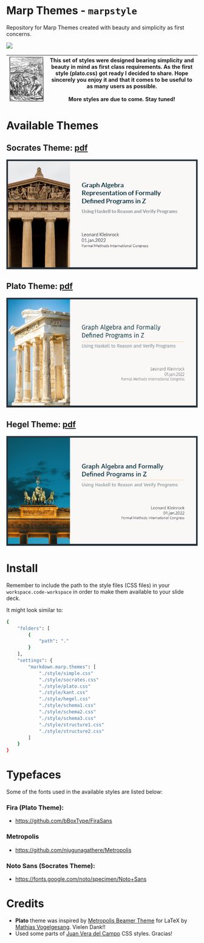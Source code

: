 # Marp Themes - `marpstyle`

Repository for Marp Themes created with beauty and simplicity as first concerns.

![](https://camo.githubusercontent.com/83d3746e5881c1867665223424263d8e604df233d0a11aae0813e0414d433943/68747470733a2f2f696d672e736869656c64732e696f2f62616467652f6c6963656e73652d4d49542d626c75652e737667)


![](img/plow_man.gif) | This set of styles were designed bearing simplicity and beauty in mind as first class requirements. As the first style (plato.css) got ready I decided to share.  Hope sincerely you enjoy it and that it comes to be useful to as many users as possible. <br> <br>More styles are due to come. Stay tuned!  
---------|----------


# Available Themes

## Socrates Theme: [pdf](examples/example-socrates.pdf)
![Style: Plato](img/socrates01.png)<br>

## Plato Theme: [pdf](examples/example-plato.pdf)
![Style: Plato](img/plato01.png)<br>

## Hegel Theme: [pdf](examples/example-hegel.pdf)
![Style: Hegel](img/hegel01.png)<br>


# Install
Remember to include the path to the style files (CSS files) in your `workspace.code-workspace` in order to make them available to your slide deck.

It might look similar to:

```bash
{
	"folders": [
		{
			"path": "."
		}
	],
	"settings": {
		"markdown.marp.themes": [
			"./style/simple.css"
			"./style/socrates.css"
			"./style/plato.css"
			"./style/kant.css"
			"./style/hegel.css"
			"./style/schema1.css"
			"./style/schema2.css"
			"./style/schema3.css"
			"./style/structure1.css"
			"./style/structure2.css"
		]
	}
}
```

# Typefaces
Some of the fonts used in the available styles are listed below:

### Fira (Plato Theme):  
- https://github.com/bBoxType/FiraSans

### Metropolis
- https://github.com/njugunagathere/Metropolis

### Noto Sans (Socrates Theme):
- https://fonts.google.com/noto/specimen/Noto+Sans

# Credits

- **Plato** theme was inspired by [Metropolis Beamer Theme](https://github.com/matze/mtheme) for LaTeX by [Mathias Vogelgesang](https://github.com/matze/mtheme). Vielen Dank!!
- Used some parts of [Juan Vera del Campo](https://github.com/Juanvvc) CSS styles. Gracias!